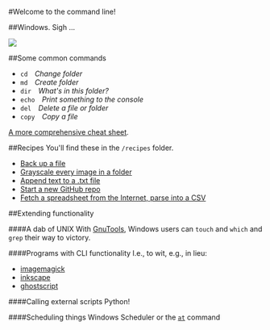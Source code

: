 #Welcome to the command line!

##Windows. Sigh ...

<image src="http://media.giphy.com/media/JmJMzlXOiI0dq/giphy.gif" style="max-width:100%;" />

##Some common commands
<ul>
<li><code>cd</code>&emsp;<i>Change folder</i></li>
<li><code>md</code>&emsp;<i>Create folder</i></li>
<li><code>dir</code>&emsp;<i>What's in this folder?</i></li>
<li><code>echo</code>&emsp;<i>Print something to the console</i></li>
<li><code>del</code>&emsp;<i>Delete a file or folder</i></li>
<li><code>copy</code>&emsp;<i>Copy a file</i></li>
</ul>

<a href="http://ss64.com/nt/">A more comprehensive cheat sheet</a>.

##Recipes
You'll find these in the <code>/recipes</code> folder.
<ul>
<li><a href="https://github.com/OWH-projects/batch-training/blob/master/recipes/backup.bat">Back up a file</a></li>
<li><a href="https://github.com/OWH-projects/batch-training/blob/master/recipes/grayscale.bat">Grayscale every image in a folder</a></li>
<li><a href="https://github.com/OWH-projects/batch-training/blob/master/recipes/append.bat">Append text to a .txt file</a></li>
<li><a href="https://github.com/OWH-projects/batch-training/blob/master/recipes/git.bat">Start a new GitHub repo</a></li>
<li><a href="https://github.com/OWH-projects/batch-training/blob/master/recipes/parse.bat">Fetch a spreadsheet from the Internet, parse into a CSV</a></li>
</ul>

##Extending functionality

####A dab of UNIX
With <a href="http://gnuwin32.sourceforge.net/">GnuTools</a>, Windows users can <code>touch</code> and <code>which</code> and <code>grep</code> their way to victory.

####Programs with CLI functionality
I.e., to wit, e.g., in lieu:
<ul>
<li><a href="http://imagemagick.org/script/index.php">imagemagick</a></li>
<li><a href="https://inkscape.org/en/doc/inkscape-man.html">inkscape</a></li>
<li><a href="http://www.ghostscript.com/">ghostscript</a></li>
</ul>

####Calling external scripts
Python!

####Scheduling things
Windows Scheduler or the <code><a href="http://ss64.com/nt/at.html">at</a></code> command